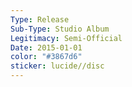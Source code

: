 ```yaml
---
Type: Release
Sub-Type: Studio Album
Legitimacy: Semi-Official
Date: 2015-01-01
color: "#3867d6"
sticker: lucide//disc
---
```

